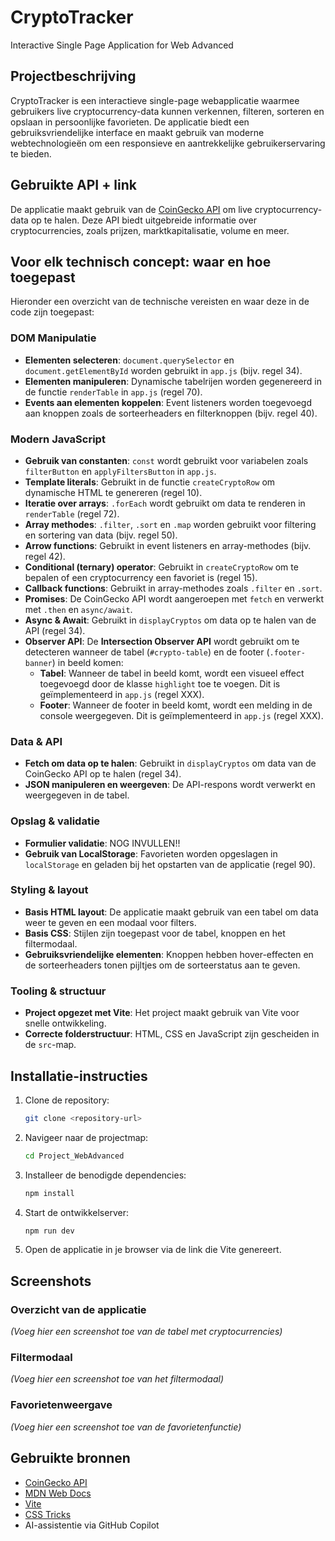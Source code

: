 # CryptoTracker
Interactive Single Page Application for Web Advanced

## Projectbeschrijving
CryptoTracker is een interactieve single-page webapplicatie waarmee gebruikers live cryptocurrency-data kunnen verkennen, filteren, sorteren en opslaan in persoonlijke favorieten. De applicatie biedt een gebruiksvriendelijke interface en maakt gebruik van moderne webtechnologieën om een responsieve en aantrekkelijke gebruikerservaring te bieden.

## Gebruikte API + link
De applicatie maakt gebruik van de [CoinGecko API](https://www.coingecko.com/en/api) om live cryptocurrency-data op te halen. Deze API biedt uitgebreide informatie over cryptocurrencies, zoals prijzen, marktkapitalisatie, volume en meer.

## Voor elk technisch concept: waar en hoe toegepast
Hieronder een overzicht van de technische vereisten en waar deze in de code zijn toegepast:

### DOM Manipulatie
- **Elementen selecteren**: `document.querySelector` en `document.getElementById` worden gebruikt in `app.js` (bijv. regel 34).
- **Elementen manipuleren**: Dynamische tabelrijen worden gegenereerd in de functie `renderTable` in `app.js` (regel 70).
- **Events aan elementen koppelen**: Event listeners worden toegevoegd aan knoppen zoals de sorteerheaders en filterknoppen (bijv. regel 40).

### Modern JavaScript
- **Gebruik van constanten**: `const` wordt gebruikt voor variabelen zoals `filterButton` en `applyFiltersButton` in `app.js`.
- **Template literals**: Gebruikt in de functie `createCryptoRow` om dynamische HTML te genereren (regel 10).
- **Iteratie over arrays**: `.forEach` wordt gebruikt om data te renderen in `renderTable` (regel 72).
- **Array methodes**: `.filter`, `.sort` en `.map` worden gebruikt voor filtering en sortering van data (bijv. regel 50).
- **Arrow functions**: Gebruikt in event listeners en array-methodes (bijv. regel 42).
- **Conditional (ternary) operator**: Gebruikt in `createCryptoRow` om te bepalen of een cryptocurrency een favoriet is (regel 15).
- **Callback functions**: Gebruikt in array-methodes zoals `.filter` en `.sort`.
- **Promises**: De CoinGecko API wordt aangeroepen met `fetch` en verwerkt met `.then` en `async/await`.
- **Async & Await**: Gebruikt in `displayCryptos` om data op te halen van de API (regel 34).
- **Observer API**: De **Intersection Observer API** wordt gebruikt om te detecteren wanneer de tabel (`#crypto-table`) en de footer (`.footer-banner`) in beeld komen:
  - **Tabel**: Wanneer de tabel in beeld komt, wordt een visueel effect toegevoegd door de klasse `highlight` toe te voegen. Dit is geïmplementeerd in `app.js` (regel XXX).
  - **Footer**: Wanneer de footer in beeld komt, wordt een melding in de console weergegeven. Dit is geïmplementeerd in `app.js` (regel XXX).

### Data & API
- **Fetch om data op te halen**: Gebruikt in `displayCryptos` om data van de CoinGecko API op te halen (regel 34).
- **JSON manipuleren en weergeven**: De API-respons wordt verwerkt en weergegeven in de tabel.

### Opslag & validatie
- **Formulier validatie**: NOG INVULLEN!!
- **Gebruik van LocalStorage**: Favorieten worden opgeslagen in `localStorage` en geladen bij het opstarten van de applicatie (regel 90).

### Styling & layout
- **Basis HTML layout**: De applicatie maakt gebruik van een tabel om data weer te geven en een modaal voor filters.
- **Basis CSS**: Stijlen zijn toegepast voor de tabel, knoppen en het filtermodaal.
- **Gebruiksvriendelijke elementen**: Knoppen hebben hover-effecten en de sorteerheaders tonen pijltjes om de sorteerstatus aan te geven.

### Tooling & structuur
- **Project opgezet met Vite**: Het project maakt gebruik van Vite voor snelle ontwikkeling.
- **Correcte folderstructuur**: HTML, CSS en JavaScript zijn gescheiden in de `src`-map.

## Installatie-instructies
1. Clone de repository:
   ```bash
   git clone <repository-url>
   ```
2. Navigeer naar de projectmap:
   ```bash
   cd Project_WebAdvanced
   ```
3. Installeer de benodigde dependencies:
   ```bash
   npm install
   ```
4. Start de ontwikkelserver:
   ```bash
   npm run dev
   ```
5. Open de applicatie in je browser via de link die Vite genereert.

## Screenshots
### Overzicht van de applicatie
*(Voeg hier een screenshot toe van de tabel met cryptocurrencies)*

### Filtermodaal
*(Voeg hier een screenshot toe van het filtermodaal)*

### Favorietenweergave
*(Voeg hier een screenshot toe van de favorietenfunctie)*

## Gebruikte bronnen
- [CoinGecko API](https://www.coingecko.com/en/api)
- [MDN Web Docs](https://developer.mozilla.org/)
- [Vite](https://vitejs.dev/)
- [CSS Tricks](https://css-tricks.com/)
- AI-assistentie via GitHub Copilot

